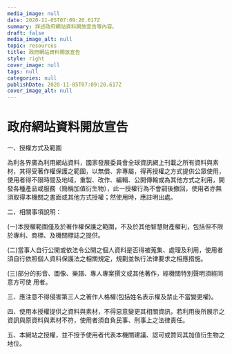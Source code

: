 ```yaml
---
media_image: null
date: 2020-11-05T07:09:20.617Z
summary: 詳述政府網站資料開放宣告等內容。
draft: false
media_image_alt: null
topic: resources
title: 政府網站資料開放宣告
style: right
cover_image: null
tags: null
categories: null
publishDate: 2020-11-05T07:09:20.617Z
cover_image_alt: null
---
```

# 政府網站資料開放宣告

一、授權方式及範圍

為利各界廣為利用網站資料，國家發展委員會全球資訊網上刊載之所有資料與素材，其得受著作權保護之範圍，以無償、非專屬，得再授權之方式提供公眾使用，使用者得不限時間及地域，重製、改作、編輯、公開傳輸或為其他方式之利用，開發各種產品或服務（簡稱加值衍生物），此一授權行為不會嗣後撤回，使用者亦無須取得本機關之書面或其他方式授權；然使用時，應註明出處。

二、相關事項說明：

(一)本授權範圍僅及於著作權保護之範圍，不及於其他智慧財產權利，包括但不限於專利、商標、及機關標誌之提供。

(二)當事人自行公開或依法令公開之個人資料是否得被蒐集、處理及利用，使用者須自行依照個人資料保護法之相關規定，規劃並執行法律要求之相應措施。

(三)部分的影音、圖像、樂譜、專人專案撰文或其他著作，經機關特別聲明須經同意方可使
     用者。

三、應注意不得侵害第三人之著作人格權(包括姓名表示權及禁止不當變更權)。

四、使用本授權提供之資料與素材，不得惡意變更其相關資訊，若利用後所展示之資訊與原資料與素材不符，使用者須自負民事、刑事上之法律責任。

五、本網站之授權，並不授予使用者代表本機關建議、認可或贊同其加值衍生物之地位。